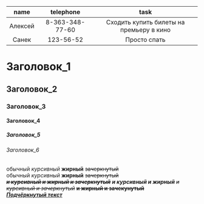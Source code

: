 |  name   |    telephone    |                         task                          |
|:-------:|:---------------:|:-----------------------------------------------------:|
| Алексей | 8-363-348-77-60 |       Сходить купить билеты на премьеру в кино        |
|  Санек  |    123-56-52    |                     Просто спать                      |

# Заголовок_1
## Заголовок_2
### Заголовок_3
#### Заголовок_4
##### Заголовок_5
###### Заголовок_6

обычный *курсивный* **жирный** ~~зачеркнутый~~  
обычный _курсивный_ __жирный__ ~~зачеркнутый~~  
***~~и курсивный и жирный и зачеркнутый~~*** ***и курсивный и жирный*** *~~и курсивный и зачеркнутый~~* **~~и жирный и зачекунутый~~**  
***<u>Подчёркнутый текст</u>***
